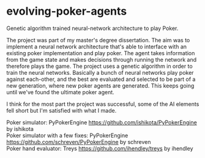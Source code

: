 # evolving-poker-agents
Genetic algorithm trained neural-network architecture to play Poker.  

The project was part of my master's degree dissertation. The aim was to implement a neural network architecture that's able to interface with an existing poker implementation and play poker. The agent takes information from the game state and makes decisions through running the network and therefore plays the game. The project uses a genetic algorithm in order to train the neural networks. Basically a bunch of neural networks play poker against each-other, and the best are evaluated and selected to be part of a new generation, where new poker agents are generated. This keeps going until we've found the ultimate poker agent.  

I think for the most part the project was successful, some of the AI elements fell short but I'm satisfied with what I made.  

Poker simulator: PyPokerEngine https://github.com/ishikota/PyPokerEngine by ishikota  
Poker simulator with a few fixes: PyPokerEngine https://github.com/schreven/PyPokerEngine by schreven  
Poker hand evaluator: Treys https://github.com/ihendley/treys by ihendley  
